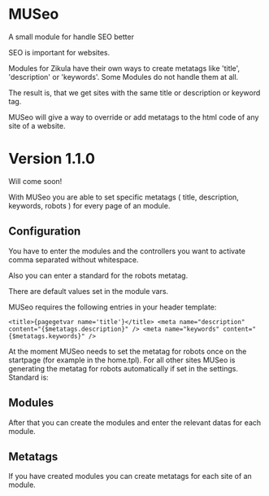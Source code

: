MUSeo
=====

A small module for handle SEO better

SEO is important for websites.

Modules for Zikula have their own ways to create metatags like 'title', 'description' or 'keywords'.
Some Modules do not handle them at all.

The result is, that we get sites with the same title or description or keyword tag.

MUSeo will give a way to override or add metatags to the html code of any site of a website.

Version 1.1.0
=============

Will come soon!

With MUSeo you are able to set specific metatags ( title, description, keywords, robots ) for every page of an module.

Configuration
----------------  

You have to enter the modules and the controllers you want to activate comma separated without whitespace.

Also you can enter a standard for the robots metatag.

There are default values set in the module vars.

MUSeo requires the following entries in your header template:
 
`<title>{pagegetvar name='title'}</title>
<meta name="description" content="{$metatags.description}" />
<meta name="keywords" content="{$metatags.keywords}" />`

At the moment MUSeo needs to set the metatag for robots once on the startpage (for example in the home.tpl).
For all other sites MUSeo is generating the metatag for robots automatically if set in the settings. 
Standard is: 

<meta name="ROBOTS" content="index, follow" />

Modules
---------------

After that you can create the modules and enter the relevant datas for each module.

Metatags
---------------

If you have created modules you can create metatags for each site of an module.

